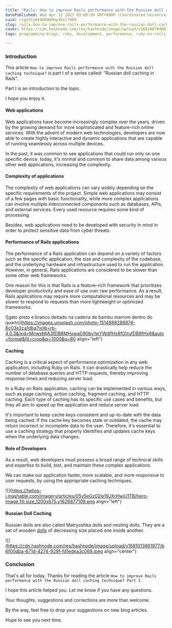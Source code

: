 ```yaml
---
title: "Rails: How to improve Rails performance with the Russian doll caching technique? [Part I - Introduction]"
datePublished: Wed Apr 12 2023 03:00:59 GMT+0000 (Coordinated Universal Time)
cuid: clgd3ty8k000909mp3ksl7989
slug: rails-how-to-improve-rails-performance-with-the-russian-doll-caching-technique-part-i
cover: https://cdn.hashnode.com/res/hashnode/image/upload/v1681007048031/a14b63c7-c581-4af7-a767-e8243db7c39f.jpeg
tags: programming-blogs, ruby, development, performance, ruby-on-rails

---
```


### Introduction

This article `How to improve Rails performance with the Russian doll caching technique?` is part I of a series called: "Russian doll caching in Rails".

Part I is an introduction to the topic.

I hope you enjoy it.

#### Web applications

Web applications have become increasingly complex over the years, driven by the growing demand for more sophisticated and feature-rich online services. With the advent of modern web technologies, developers are now able to create highly interactive and dynamic applications that are capable of running seamlessly across multiple devices.

In the past, it was common to see applications that could run only on one specific device. today, it's normal and common to share data among various other web applications, increasing the complexity.

#### Complexity of applications

The complexity of web applications can vary widely depending on the specific requirements of the project. Simple web applications may consist of a few pages with basic functionality, while more complex applications can involve multiple interconnected components such as databases, APIs, and external services. Every used resource requires some kind of processing.

Besides, web applications need to be developed with security in mind in order to protect sensitive data from cyber threats.

#### Performance of Rails applications

The performance of a Rails application can depend on a variety of factors such as the specific application, the size and complexity of the codebase, and the underlying hardware and infrastructure used to run the application. However, in general, Rails applications are considered to be slower than some other web frameworks.

One reason for this is that Rails is a feature-rich framework that prioritizes developer productivity and ease of use over raw performance. As a result, Rails applications may require more computational resources and may be slower to respond to requests than more lightweight or optimized frameworks.

![gato preto e branco deitado na cadeira de bambu marrom dentro do quarto](https://images.unsplash.com/photo-1514888286974-6c03e2ca1dba?ixlib=rb-4.0.3&ixid=MnwxMjA3fDB8MHxwaG90by1wYWdlfHx8fGVufDB8fHx8&auto=format&fit=crop&w=1000&q=80 align="left")

#### Caching

Caching is a critical aspect of performance optimization in any web application, including Ruby on Rails. It can drastically help reduce the number of database queries and HTTP requests, thereby improving response times and reducing server load.

In a Ruby on Rails application, caching can be implemented in various ways, such as page caching, action caching, fragment caching, and HTTP caching. Each type of caching has its specific use cases and benefits, but they all aim to speed up the application and reduce server load.

It's important to keep cache keys consistent and up-to-date with the data being cached. If the cache key becomes stale or outdated, the cache may return incorrect or incomplete data to the user. Therefore, it's essential to use a caching strategy that properly identifies and updates cache keys when the underlying data changes.

#### Role of Developers

As a result, web developers must possess a broad range of technical skills and expertise to build, test, and maintain these complex applications.

We can make our application faster, more scalable, and more responsive to user requests, by using the appropriate caching techniques.

![](https://helios-i.mashable.com/imagery/articles/05y5eGz02le19JXrHwiU1TB/hero-image.fill.size_1200x675.v1626877109.png align="left")

#### Russian Doll Caching

Russian dolls are also called Matryoshka dolls and nesting dolls. They are a set of wooden [dolls](https://en.wikipedia.org/wiki/Doll) of decreasing size placed one inside another.

![](https://cdn.hashnode.com/res/hashnode/image/upload/v1681013661977/b6f00dba-671d-4274-929f-fd1edea3c069.jpeg align="center")

### Conclusion

That's all for today. Thanks for reading the article `How to improve Rails performance with the Russian doll caching technique? Part I.`

I hope this article helped you. Let me know if you have any questions.

Your thoughts, suggestions and corrections are more than welcome.

By the way, feel free to drop your suggestions on new blog articles.

Hope to see you next time.
